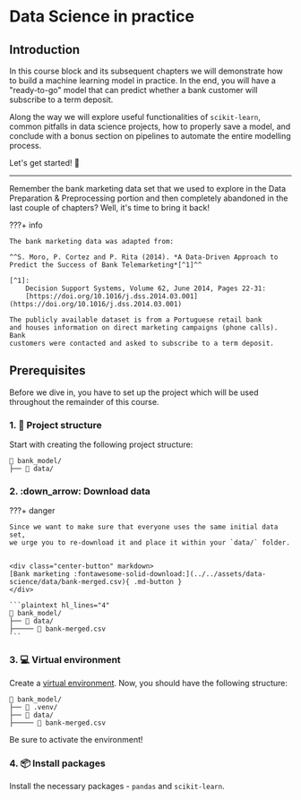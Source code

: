 # Data Science in practice

## Introduction

In this course block and its subsequent chapters we will demonstrate how to 
build a machine learning model in practice. In the end, you will have a 
"ready-to-go" model that can predict whether a bank customer will subscribe 
to a term deposit.

Along the way we will explore useful functionalities of `scikit-learn`, common
pitfalls in data science projects, how to properly save a model, and conclude
with a bonus section on pipelines to automate the entire modelling process.

Let's get started! :rocket:

---

Remember the bank marketing data set that we used to explore in the Data
Preparation & Preprocessing portion and then completely abandoned in the last
couple of chapters? Well, it's time to bring it back!

???+ info
    
    The bank marketing data was adapted from:

    ^^S. Moro, P. Cortez and P. Rita (2014). *A Data-Driven Approach to 
    Predict the Success of Bank Telemarketing*[^1]^^
    
    [^1]:
        Decision Support Systems, Volume 62, June 2014, Pages 22-31:
        [https://doi.org/10.1016/j.dss.2014.03.001](https://doi.org/10.1016/j.dss.2014.03.001)
    
    The publicly available dataset is from a Portuguese retail bank 
    and houses information on direct marketing campaigns (phone calls). Bank 
    customers were contacted and asked to subscribe to a term deposit.

## Prerequisites

Before we dive in, you have to set up the project which will be used throughout
the remainder of this course.

### 1. :file_folder: Project structure

Start with creating the following project structure:

```plaintext
📁 bank_model/
├── 📁 data/
```

### 2. :down_arrow: Download data

???+ danger

    Since we want to make sure that everyone uses the same initial data set,
    we urge you to re-download it and place it within your `data/` folder.


    <div class="center-button" markdown>
    [Bank marketing :fontawesome-solid-download:](../../assets/data-science/data/bank-merged.csv){ .md-button }
    </div>

    ```plaintext hl_lines="4"
    📁 bank_model/
    ├── 📁 data/
    ├───── 📄 bank-merged.csv
    ```

### 3. :computer: Virtual environment

Create a [virtual environment](../../python/packages.md#create-a-virtual-environment).
Now, you should have the following structure:

```plaintext
📁 bank_model/
├── 📁 .venv/
├── 📁 data/
├───── 📄 bank-merged.csv
```

Be sure to activate the environment!

### 4. :package: Install packages

Install the necessary packages - `pandas` and `scikit-learn`.
